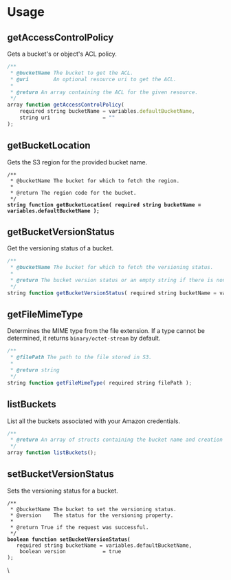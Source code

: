 # Usage

## getAccessControlPolicy

Gets a bucket's or object's ACL policy.

```javascript
/**
 * @bucketName The bucket to get the ACL.
 * @uri        An optional resource uri to get the ACL.
 *
 * @return An array containing the ACL for the given resource.
 */
array function getAccessControlPolicy(
	required string bucketName = variables.defaultBucketName,
	string uri                 = ""
);
```

## getBucketLocation

Gets the S3 region for the provided bucket name.

<pre class="language-javascript"><code class="lang-javascript">/**
 * @bucketName The bucket for which to fetch the region.
 *
 * @return The region code for the bucket.
 */
<strong>string function getBucketLocation( required string bucketName = variables.defaultBucketName );
</strong></code></pre>

## getBucketVersionStatus

Get the versioning status of a bucket.

```javascript
/**
 * @bucketName The bucket for which to fetch the versioning status.
 *
 * @return The bucket version status or an empty string if there is none.
 */
string function getBucketVersionStatus( required string bucketName = variables.defaultBucketName );
```

## getFileMimeType

Determines the MIME type from the file extension. If a type cannot be determined, it returns `binary/octet-stream` by default.

```javascript
/**
 * @filePath The path to the file stored in S3.
 *  
 * @return string
 */
string function getFileMimeType( required string filePath );
```

## listBuckets

List all the buckets associated with your Amazon credentials.

```javascript
/**
 * @return An array of structs containing the bucket name and creation date.
 */
array function listBuckets();
```

## setBucketVersionStatus

Sets the versioning status for a bucket.

<pre class="language-javascript"><code class="lang-javascript">/**
 * @bucketName The bucket to set the versioning status.
 * @version    The status for the versioning property.
 *
 * @return True if the request was successful.
 */
<strong>boolean function setBucketVersionStatus(
</strong>	required string bucketName = variables.defaultBucketName,
	boolean version            = true
);
</code></pre>

\
